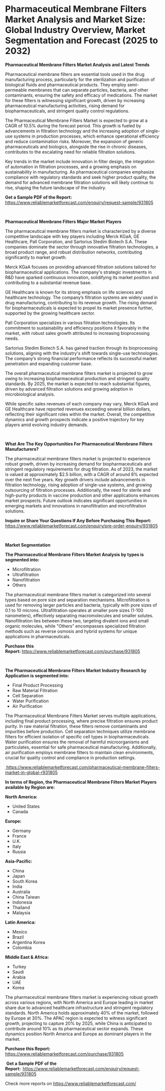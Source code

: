 <p><h1>Pharmaceutical Membrane Filters Market Analysis and Market Size: Global Industry Overview, Market Segmentation and Forecast (2025 to 2032)</h1></p><p><strong>Pharmaceutical Membrane Filters Market Analysis and Latest Trends</strong></p>
<p><p>Pharmaceutical membrane filters are essential tools used in the drug manufacturing process, particularly for the sterilization and purification of biological fluids and pharmaceutical products. They employ semi-permeable membranes that can separate particles, bacteria, and other contaminants, ensuring the safety and efficacy of medications. The market for these filters is witnessing significant growth, driven by increasing pharmaceutical manufacturing activities, rising demand for biopharmaceuticals, and stringent quality control regulations.</p><p>The Pharmaceutical Membrane Filters Market is expected to grow at a CAGR of 10.5% during the forecast period. This growth is fueled by advancements in filtration technology and the increasing adoption of single-use systems in production processes, which enhance operational efficiency and reduce contamination risks. Moreover, the expansion of generic pharmaceuticals and biologics, alongside the rise in chronic diseases, contributes to the escalating need for reliable filtration solutions. </p><p>Key trends in the market include innovation in filter design, the integration of automation in filtration processes, and a growing emphasis on sustainability in manufacturing. As pharmaceutical companies emphasize compliance with regulatory standards and seek higher product quality, the demand for advanced membrane filtration solutions will likely continue to rise, shaping the future landscape of the industry.</p></p>
<p><strong>Get a Sample PDF of the Report:&nbsp;</strong> <a href="https://www.reliablemarketforecast.com/enquiry/request-sample/931805?utm_campaign=3225&utm_medium=2&utm_source=Github&utm_content=ia&utm_term=21032025&utm_id=pharmaceutical-membrane-filters">https://www.reliablemarketforecast.com/enquiry/request-sample/931805</a></p>
<p>&nbsp;</p>
<p><strong>Pharmaceutical Membrane Filters Major Market Players</strong></p>
<p><p>The pharmaceutical membrane filters market is characterized by a diverse competitive landscape with key players including Merck KGaA, GE Healthcare, Pall Corporation, and Sartorius Stedim Biotech S.A. These companies dominate the sector through innovative filtration technologies, a broad product range, and robust distribution networks, contributing significantly to market growth.</p><p>Merck KGaA focuses on providing advanced filtration solutions tailored for biopharmaceutical applications. The company's strategic investments in R&D have sparked continuous innovation, solidifying its market position and contributing to a substantial revenue base.</p><p>GE Healthcare is known for its strong emphasis on life sciences and healthcare technology. The company’s filtration systems are widely used in drug manufacturing, contributing to its revenue growth. The rising demand for biopharmaceuticals is expected to propel its market presence further, supported by the growing healthcare sector.</p><p>Pall Corporation specializes in various filtration technologies. Its commitment to sustainability and efficiency positions it favorably in the market, with robust sales growth attributed to increasing bioprocessing needs.</p><p>Sartorius Stedim Biotech S.A. has gained traction through its bioprocessing solutions, aligning with the industry's shift towards single-use technologies. The company’s strong financial performance reflects its successful market penetration and expanding customer base.</p><p>The overall pharmaceutical membrane filters market is projected to grow owing to increasing biopharmaceutical production and stringent quality standards. By 2025, the market is expected to reach substantial figures, driven by advanced filtration solutions and growing adoption in microbiological analysis.</p><p>While specific sales revenues of each company may vary, Merck KGaA and GE Healthcare have reported revenues exceeding several billion dollars, reflecting their significant roles within the market. Overall, the competitive dynamics and growth prospects indicate a positive trajectory for key players amid evolving industry demands.</p></p>
<p>&nbsp;</p>
<p><strong>What Are The Key Opportunities For Pharmaceutical Membrane Filters Manufacturers?</strong></p>
<p><p>The pharmaceutical membrane filters market is projected to experience robust growth, driven by increasing demand for biopharmaceuticals and stringent regulatory requirements for drug filtration. As of 2023, the market is valued at approximately $2.5 billion, with a CAGR of around 8% expected over the next five years. Key growth drivers include advancements in filtration technology, rising adoption of single-use systems, and growing outsourcing of filtration processes. Additionally, the need for sterile and high-purity products in vaccine production and other applications enhances market prospects. Future outlook indicates significant opportunities in emerging markets and innovations in nanofiltration and microfiltration solutions.</p></p>
<p><strong>Inquire or Share Your Questions If Any Before Purchasing This Report:</strong> <a href="https://www.reliablemarketforecast.com/enquiry/pre-order-enquiry/931805?utm_campaign=3225&utm_medium=2&utm_source=Github&utm_content=ia&utm_term=21032025&utm_id=pharmaceutical-membrane-filters">https://www.reliablemarketforecast.com/enquiry/pre-order-enquiry/931805</a></p>
<p>&nbsp;</p>
<p><strong>Market Segmentation</strong></p>
<p><strong>The Pharmaceutical Membrane Filters Market Analysis by types is segmented into:</strong></p>
<p><ul><li>Microfiltration</li><li>Ultrafiltration</li><li>Nanofiltration</li><li>Others</li></ul></p>
<p><p>The pharmaceutical membrane filters market is categorized into several types based on pore size and separation mechanisms. Microfiltration is used for removing larger particles and bacteria, typically with pore sizes of 0.1 to 10 microns. Ultrafiltration operates at smaller pore sizes (1-100 nanometers), effectively separating macromolecules and smaller solutes. Nanofiltration lies between these two, targeting divalent ions and small organic molecules, while "Others" encompasses specialized filtration methods such as reverse osmosis and hybrid systems for unique applications in pharmaceuticals.</p></p>
<p><strong>Purchase this Report:&nbsp;</strong><a href="https://www.reliablemarketforecast.com/purchase/931805?utm_campaign=3225&utm_medium=2&utm_source=Github&utm_content=ia&utm_term=21032025&utm_id=pharmaceutical-membrane-filters">https://www.reliablemarketforecast.com/purchase/931805</a></p>
<p>&nbsp;</p>
<p><strong>The Pharmaceutical Membrane Filters Market Industry Research by Application is segmented into:</strong></p>
<p><ul><li>Final Product Processing</li><li>Raw Material Filtration</li><li>Cell Separation</li><li>Water Purification</li><li>Air Purification</li></ul></p>
<p><p>The Pharmaceutical Membrane Filters Market serves multiple applications, including final product processing, where precise filtration ensures product purity. In raw material filtration, these filters remove contaminants and impurities before production. Cell separation techniques utilize membrane filters for efficient isolation of specific cell types in biopharmaceuticals. Water purification ensures the removal of harmful microorganisms and particulates, essential for safe pharmaceutical manufacturing. Additionally, air purification employs membrane filters to maintain clean environments, crucial for quality control and compliance in production settings.</p></p>
<p><a href="https://www.reliablemarketforecast.com/pharmaceutical-membrane-filters-market-in-global-r931805?utm_campaign=3225&utm_medium=2&utm_source=Github&utm_content=ia&utm_term=21032025&utm_id=pharmaceutical-membrane-filters">&nbsp;https://www.reliablemarketforecast.com/pharmaceutical-membrane-filters-market-in-global-r931805</a></p>
<p><strong>In terms of Region, the Pharmaceutical Membrane Filters Market Players available by Region are:</strong></p>
<p>
    <p> <strong> North America: </strong>
        <ul>
            <li>United States</li>
            <li>Canada</li>
        </ul>
        </p> 
    <p> <strong> Europe: </strong>
        <ul>
            <li>Germany</li>
            <li>France</li>
            <li>U.K.</li>
            <li>Italy</li>
            <li>Russia</li>
        </ul>
        </p> 
    <p> <strong> Asia-Pacific: </strong>
        <ul>
            <li>China</li>
            <li>Japan</li>
            <li>South Korea</li>
            <li>India</li>
            <li>Australia</li>
            <li>China Taiwan</li>
            <li>Indonesia</li>
            <li>Thailand</li>
            <li>Malaysia</li>
        </ul>
        </p> 
    <p> <strong> Latin America: </strong>
        <ul>
            <li>Mexico</li>
            <li>Brazil</li>
            <li>Argentina Korea</li>
            <li>Colombia</li>
        </ul>
        </p> 
    <p> <strong> Middle East & Africa: </strong>
        <ul>
            <li>Turkey</li>
            <li>Saudi</li>
            <li>Arabia</li>
            <li>UAE</li>
            <li>Korea</li>
        </ul>
    </p>
    </p>
<p><p>The pharmaceutical membrane filters market is experiencing robust growth across various regions, with North America and Europe leading in market share due to advanced healthcare infrastructure and stringent regulatory standards. North America holds approximately 40% of the market, followed by Europe at 30%. The APAC region is expected to witness significant growth, projecting to capture 20% by 2025, while China is anticipated to contribute around 10% as its pharmaceutical sector expands. These dynamics position North America and Europe as dominant players in the market.</p></p>
<p><strong>Purchase this Report: </strong><a href="https://www.reliablemarketforecast.com/purchase/931805?utm_campaign=3225&utm_medium=2&utm_source=Github&utm_content=ia&utm_term=21032025&utm_id=pharmaceutical-membrane-filters">https://www.reliablemarketforecast.com/purchase/931805</a></p>
<p>&nbsp;<strong>Get a Sample PDF of the Report:&nbsp;&nbsp;</strong><a href="https://www.reliablemarketforecast.com/enquiry/request-sample/931805?utm_campaign=3225&utm_medium=2&utm_source=Github&utm_content=ia&utm_term=21032025&utm_id=pharmaceutical-membrane-filters">https://www.reliablemarketforecast.com/enquiry/request-sample/931805</a></p>
<p><strong></strong></p>
<p>Check more reports on <a href="https://www.reliablemarketforecast.com/?utm_campaign=3225&utm_medium=2&utm_source=Github&utm_content=ia&utm_term=21032025&utm_id=pharmaceutical-membrane-filters">https://www.reliablemarketforecast.com/</a></p>